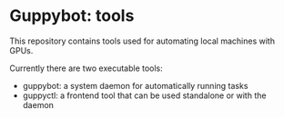 # Guppybot: tools

This repository contains tools used for automating local machines with GPUs.

Currently there are two executable tools:

* guppybot: a system daemon for automatically running tasks
* guppyctl: a frontend tool that can be used standalone or with the daemon
